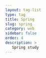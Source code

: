 ```yaml
---
layout: tag-list
type: tag
title: Spring
slug: spring
category: web
sidebar: false
order: 4
description: >
   Spring study
---
```

